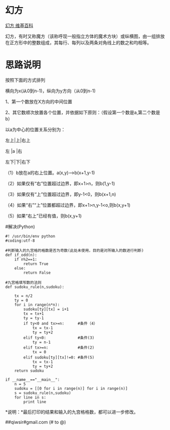 # 幻方

[幻方 维基百科](https://zh.wikipedia.org/wiki/%E5%B9%BB%E6%96%B9)

幻方，有时又称魔方（该称呼现一般指立方体的魔术方块）或纵横图，由一组排放在正方形中的整数组成，其每行、每列以及两条对角线上的数之和均相等。

# 思路说明

按照下面的方式排列

横向为x(从0到n-1)，纵向为y方向（从0到n-1)

1、第一个数放在X方向的中间位置

2、其它数顺次放置各个位置，并依据如下原则：（假设第一个数是a,第二个数是b）

以a为中心的位置关系分别为：

左上|上|右上

左  |a |右

左下|下|右下

（1）b放在a的右上位置。a(x,y)-->b(x+1,y-1)

（2）如果仅有“右”位置超过边界，即x+1>n，则b(1,y-1)

（3）如果仅有“上”位置超过边界，即y-1<0，则b(x+1,n)

（4）如果“右”“上”位置都超过边界，即x+1>n,y-1<o,则b(x,y+1)

（5）如果“右上”已经有值，则b(x,y+1)

#解决(Python)

    #! /usr/bin/env python
    #coding:utf-8

    #判断输入的九宫格的格数是否为奇数(此处未使用，目的是对所输入的数进行判断)
    def if_odd(n):
        if n%2==1:
            return True
        else:
            return False

	#九宫格填写数的法则
	def sudoku_rule(n,sudoku):
	
	    tx = n/2
	    ty = 0
	    for i in range(n*n):
	        sudoku[ty][tx] = i+1
	        tx = tx+1
	        ty = ty-1
	        if ty<0 and tx>=n:      #条件（4）
	            tx = tx-1
	            ty = ty+2
	        elif ty<0:              #条件(3)
	            ty = n-1
	        elif tx>=n:             #条件(2)
	            tx = 0
	        elif sudoku[ty][tx]!=0: #条件(5)
	            tx = tx-1
	            ty = ty+2
	    return sudoku
	
	if __name__=="__main__":
	    n = 5 
	    sudoku = [[0 for i in range(n)] for i in range(n)]
	    s = sudoku_rule(n,sudoku)
	    for line in s:
	        print line
	        
*说明：*最后打印的结果和输入的九宫格格数，都可以进一步修改。

##qiwsir#gmail.com (# to @)        

